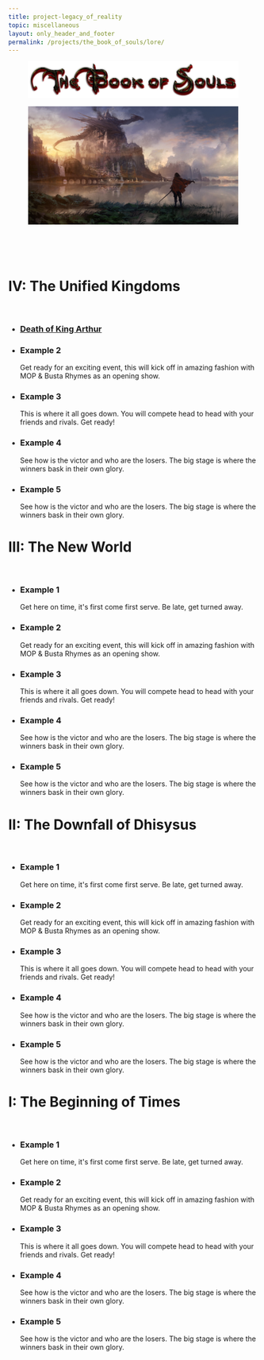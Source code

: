 ```yaml
---
title: project-legacy_of_reality
topic: miscellaneous
layout: only_header_and_footer
permalink: /projects/the_book_of_souls/lore/
---
```



<div class="section" id="about">
  <div class="container">
    <div class="h1 text-center mb-4 title" style="text-align: left;">
      <figure class="cc-effect">
        <img src="/assets/images/project-legacy_of_reality-name.jpg" alt="Image"/>
      </figure>  
    </div>
    <div class="cc-porfolio-image img-raised" data-aos="fade-up" data-aos-anchor-placement="top-bottom">
      <figure class="cc-effect">
        <img src="/assets/images/project-legacy_of_reality-title.jpg" alt="Image"/>
      </figure>
    </div>
    <br>
    <br>
    <br>

  <div class="container">
      <div class="row">
          <div class="col-md-12">
              <div class="card">
                  <div class="card-body">
                      <h1 class="card-title">IV: The Unified Kingdoms</h1>
                      <br>
                      <div id="content">
                          <ul class="timeline">
                              <a href="I-death_of_king_arthur"><li class="event" data-date="YEAR 123">
                                  <h3>Death of King Arthur</h3>
                              </li></a>
                              <li class="event" data-date="YEAR 123">
                                  <h3>Example 2</h3>
                                  <p>Get ready for an exciting event, this will kick off in amazing fashion with MOP &amp; Busta Rhymes as an opening show.</p>
                              </li>
                              <li class="event" data-date="YEAR 123">
                                  <h3>Example 3</h3>
                                  <p>This is where it all goes down. You will compete head to head with your friends and rivals. Get ready!</p>
                              </li>
                              <li class="event" data-date="YEAR 123">
                                  <h3>Example 4</h3>
                                  <p>See how is the victor and who are the losers. The big stage is where the winners bask in their own glory.</p>
                              </li>
                              <li class="event" data-date="YEAR 123">
                                  <h3>Example 5</h3>
                                  <p>See how is the victor and who are the losers. The big stage is where the winners bask in their own glory.</p>
                              </li>
                          </ul>
                      </div>
                  </div>
              </div>
          </div>
      </div>
  </div>

  <div class="container">
      <div class="row">
          <div class="col-md-12">
              <div class="card">
                  <div class="card-body">
                      <h1 class="card-title">III: The New World</h1>
                      <br>
                      <div id="content">
                          <ul class="timeline">
                              <li class="event" data-date="YEAR 123">
                                  <h3>Example 1</h3>
                                  <p>Get here on time, it's first come first serve. Be late, get turned away.</p>
                              </li>
                              <li class="event" data-date="YEAR 123">
                                  <h3>Example 2</h3>
                                  <p>Get ready for an exciting event, this will kick off in amazing fashion with MOP &amp; Busta Rhymes as an opening show.</p>
                              </li>
                              <li class="event" data-date="YEAR 123">
                                  <h3>Example 3</h3>
                                  <p>This is where it all goes down. You will compete head to head with your friends and rivals. Get ready!</p>
                              </li>
                              <li class="event" data-date="YEAR 123">
                                  <h3>Example 4</h3>
                                  <p>See how is the victor and who are the losers. The big stage is where the winners bask in their own glory.</p>
                              </li>
                              <li class="event" data-date="YEAR 123">
                                  <h3>Example 5</h3>
                                  <p>See how is the victor and who are the losers. The big stage is where the winners bask in their own glory.</p>
                              </li>
                          </ul>
                      </div>
                  </div>
              </div>
          </div>
      </div>
  </div>

  <div class="container">
      <div class="row">
          <div class="col-md-12">
              <div class="card">
                  <div class="card-body">
                      <h1 class="card-title">II: The Downfall of Dhisysus</h1>
                      <br>
                      <div id="content">
                          <ul class="timeline">
                              <li class="event" data-date="YEAR 123">
                                  <h3>Example 1</h3>
                                  <p>Get here on time, it's first come first serve. Be late, get turned away.</p>
                              </li>
                              <li class="event" data-date="YEAR 123">
                                  <h3>Example 2</h3>
                                  <p>Get ready for an exciting event, this will kick off in amazing fashion with MOP &amp; Busta Rhymes as an opening show.</p>
                              </li>
                              <li class="event" data-date="YEAR 123">
                                  <h3>Example 3</h3>
                                  <p>This is where it all goes down. You will compete head to head with your friends and rivals. Get ready!</p>
                              </li>
                              <li class="event" data-date="YEAR 123">
                                  <h3>Example 4</h3>
                                  <p>See how is the victor and who are the losers. The big stage is where the winners bask in their own glory.</p>
                              </li>
                              <li class="event" data-date="YEAR 123">
                                  <h3>Example 5</h3>
                                  <p>See how is the victor and who are the losers. The big stage is where the winners bask in their own glory.</p>
                              </li>
                          </ul>
                      </div>
                  </div>
              </div>
          </div>
      </div>
  </div>

  <div class="container">
      <div class="row">
          <div class="col-md-12">
              <div class="card">
                  <div class="card-body">
                      <h1 class="card-title">I: The Beginning of Times</h1>
                      <br>
                      <div id="content">
                          <ul class="timeline">
                              <li class="event" data-date="YEAR 123">
                                  <h3>Example 1</h3>
                                  <p>Get here on time, it's first come first serve. Be late, get turned away.</p>
                              </li>
                              <li class="event" data-date="YEAR 123">
                                  <h3>Example 2</h3>
                                  <p>Get ready for an exciting event, this will kick off in amazing fashion with MOP &amp; Busta Rhymes as an opening show.</p>
                              </li>
                              <li class="event" data-date="YEAR 123">
                                  <h3>Example 3</h3>
                                  <p>This is where it all goes down. You will compete head to head with your friends and rivals. Get ready!</p>
                              </li>
                              <li class="event" data-date="YEAR 123">
                                  <h3>Example 4</h3>
                                  <p>See how is the victor and who are the losers. The big stage is where the winners bask in their own glory.</p>
                              </li>
                              <li class="event" data-date="YEAR 123">
                                  <h3>Example 5</h3>
                                  <p>See how is the victor and who are the losers. The big stage is where the winners bask in their own glory.</p>
                              </li>
                          </ul>
                      </div>
                  </div>
              </div>
          </div>
      </div>
  </div>



  </div>
</div>
